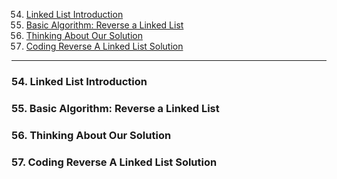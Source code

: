 54. [Linked List Introduction](#54)
55. [Basic Algorithm: Reverse a Linked List](#55)
56. [Thinking About Our Solution](#56)
57. [Coding Reverse A Linked List Solution](#57)

---

### 54. Linked List Introduction<a id='54'></a>

### 55. Basic Algorithm: Reverse a Linked List<a id='55'></a>

### 56. Thinking About Our Solution<a id='56'></a>

### 57. Coding Reverse A Linked List Solution<a id='57'></a>
